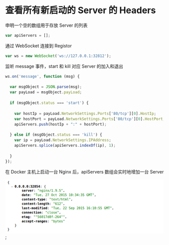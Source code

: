 # 查看所有新启动的 Server 的 Headers

申明一个空的数组用于存放 Server 的列表

```js
var apiServers = [];
```

通过 WebSocket 连接到 Registor

```js
var ws = new WebSocket('ws://127.0.0.1:32812');
```

监听 message 事件，start 和 kill 对应 Server 的加入和退出

```js
ws.on('message', function (msg) {

  var msgObject = JSON.parse(msg);
  var payLoad = msgObject.payLoad;

  if (msgObject.status === 'start') {

    var hostIp = payLoad.NetworkSettings.Ports['80/tcp'][0].HostIp;
    var hostPort = payLoad.NetworkSettings.Ports['80/tcp'][0].HostPort;
    apiServers.push(hostIp + ":" + hostPort);

  } else if (msgObject.status === 'kill') {
    var ip = payLoad.NetworkSettings.IPAddress;
    apiServers.splice(apiServers.indexOf(ip), 1);

  }
});
```

在 Docker 主机上启动一台 Nginx 后，apiServers 数组会实时地增加一台 Server

![](screenshot1.png);
